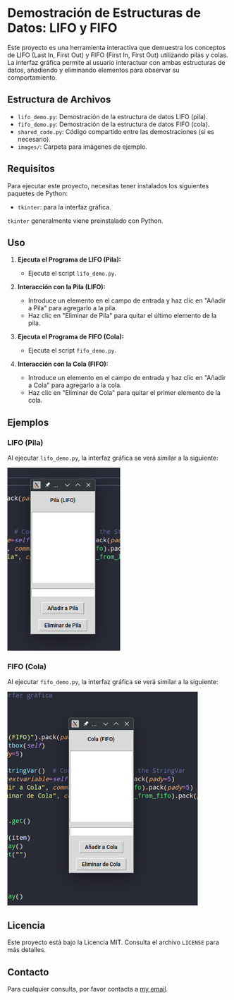 # Demostración de Estructuras de Datos: LIFO y FIFO

Este proyecto es una herramienta interactiva que demuestra los conceptos de LIFO (Last In, First Out) y FIFO (First In, First Out) utilizando pilas y colas. La interfaz gráfica permite al usuario interactuar con ambas estructuras de datos, añadiendo y eliminando elementos para observar su comportamiento.

## Estructura de Archivos

- `lifo_demo.py`: Demostración de la estructura de datos LIFO (pila).
- `fifo_demo.py`: Demostración de la estructura de datos FIFO (cola).
- `shared_code.py`: Código compartido entre las demostraciones (si es necesario).
- `images/`: Carpeta para imágenes de ejemplo.

## Requisitos

Para ejecutar este proyecto, necesitas tener instalados los siguientes paquetes de Python:

- `tkinter`: para la interfaz gráfica.

`tkinter` generalmente viene preinstalado con Python.

## Uso

1. **Ejecuta el Programa de LIFO (Pila):**
   - Ejecuta el script `lifo_demo.py`.

2. **Interacción con la Pila (LIFO):**
   - Introduce un elemento en el campo de entrada y haz clic en "Añadir a Pila" para agregarlo a la pila.
   - Haz clic en "Eliminar de Pila" para quitar el último elemento de la pila.

3. **Ejecuta el Programa de FIFO (Cola):**
   - Ejecuta el script `fifo_demo.py`.

4. **Interacción con la Cola (FIFO):**
   - Introduce un elemento en el campo de entrada y haz clic en "Añadir a Cola" para agregarlo a la cola.
   - Haz clic en "Eliminar de Cola" para quitar el primer elemento de la cola.

## Ejemplos

### LIFO (Pila)

Al ejecutar `lifo_demo.py`, la interfaz gráfica se verá similar a la siguiente:

![Interfaz de LIFO](images/example_lifo.png)

### FIFO (Cola)

Al ejecutar `fifo_demo.py`, la interfaz gráfica se verá similar a la siguiente:

![Interfaz de FIFO](images/example_fifo.png)


## Licencia

Este proyecto está bajo la Licencia MIT. Consulta el archivo `LICENSE` para más detalles.

## Contacto

Para cualquier consulta, por favor contacta a [my email](mailto:nicobutter@gmail.com).
